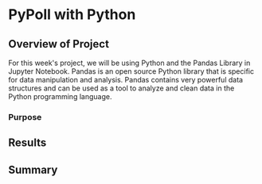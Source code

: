 # PyPoll with Python

## Overview of Project
For this week's project, we will be using Python and the Pandas Library in Jupyter Notebook. Pandas is an open source Python library that is specific for data manipulation and analysis. Pandas contains very powerful data structures and can be used as a tool to analyze and clean data in the Python programming language. 

### Purpose


## Results


## Summary
